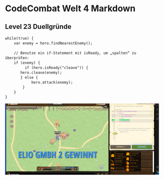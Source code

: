 # CodeCombat Welt 4 Markdown
## Level 23 Duellgründe
```
while(true) {
    var enemy = hero.findNearestEnemy();
    
    // Benutze ein if-Statement mit isReady, um „spalten“ zu überprüfen:
    if (enemy) {
         if (hero.isReady("cleave")) {
       hero.cleave(enemy);
       } else {
            hero.attack(enemy);
        } 
    }
}
```
![alt text](image-109.png)